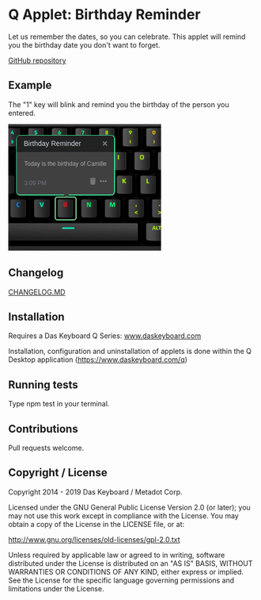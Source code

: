 # Q Applet: Birthday Reminder

Let us remember the dates, so you can celebrate.
This applet will remind you the birthday date you don't want to forget.

[GitHub repository](https://github.com/daskeyboard/daskeyboard-applet--birthday-reminder)

## Example

The "1" key will blink and remind you the birthday of the person you entered.

![Birthday Reminder on a Das Keyboard Q](assets/image.png "Birthday Reminder result")

## Changelog

[CHANGELOG.MD](CHANGELOG.md)

## Installation

Requires a Das Keyboard Q Series: www.daskeyboard.com

Installation, configuration and uninstallation of applets is done within
the Q Desktop application (https://www.daskeyboard.com/q)

## Running tests

Type npm test in your terminal.

## Contributions

Pull requests welcome.

## Copyright / License

Copyright 2014 - 2019 Das Keyboard / Metadot Corp.

Licensed under the GNU General Public License Version 2.0 (or later);
you may not use this work except in compliance with the License.
You may obtain a copy of the License in the LICENSE file, or at:

   http://www.gnu.org/licenses/old-licenses/gpl-2.0.txt

Unless required by applicable law or agreed to in writing, software
distributed under the License is distributed on an "AS IS" BASIS,
WITHOUT WARRANTIES OR CONDITIONS OF ANY KIND, either express or implied.
See the License for the specific language governing permissions and
limitations under the License.